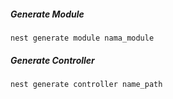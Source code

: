 ##### Generate Module
```
nest generate module nama_module
```

##### Generate Controller
```
nest generate controller name_path
```

